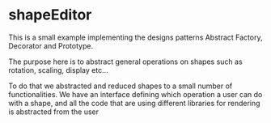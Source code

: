 # shapeEditor

This is a small example implementing the designs patterns Abstract Factory, Decorator and 
Prototype.

The purpose here is to abstract general operations on shapes such as rotation, 
scaling, display etc...


To do that we abstracted and reduced shapes to a small number of functionalities.
We have an interface defining which operation a user can do with a shape, and all the 
code that are using different libraries for rendering is abstracted from the user 

